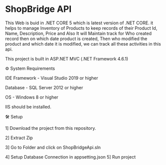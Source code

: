 
# ShopBridge API

This Web is buid in .NET CORE 5 which is latest version of .NET CORE.
it helps to manage Inventory of Products to keep records of their Product Id, Name, Description, Price and Also It will Maintain track for Who created record then on which date product is created, Then who modified the product and which date it is modified, we can track all these activities in this api.

This project is built in ASP.NET MVC (.NET Framework 4.6.1)


⚙ System Requirements

IDE Framework - Visual Studio 2019 or higher

Database - SQL Server 2012 or higher

OS - Windows 8 or higher

IIS should be installed.

🛠 Setup

1] Download the project from this repository.

2] Extract Zip

3] Go to Folder and click on ShopBridgeApi.sln

4] Setup Database Connection in appsetting.json
5] Run project

